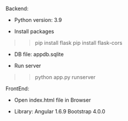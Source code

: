 Backend:

* Python version: 3.9

* Install packages
>>pip install flask
>>pip install flask-cors

* DB file: appdb.sqlite

* Run server
>>python app.py runserver

FrontEnd:

* Open index.html file in Browser

* Library:
	Angular 1.6.9
	Bootstrap 4.0.0